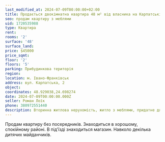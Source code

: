 ```yaml
---
last_modified_at: 2024-07-09T00:00:00+02:00
title: Продається двокімнатна квартира 48 м² від власника на Карпатській
seo: продам квартиру з меблями
uid: 1720535988
type: Квартира
rent:
rooms: '2'
surface: '48'
surface_land:
price: $45000
price_sqmt:
floor: '2'
floors: '5'
parking: Прибудинкова територія
region:
location: м. Івано-Франківськ
address: вул. Карпатська, 2
object:
coordinates: 48.929038,24.698274
date: 2024-07-09T00:00:00.000Z
seller: Роман Лоїк
phone: 380972551440
description: Вторинна житлова нерухомість, житло з меблями, придатне для проживання
---
```


Продам квартиру без посередників. Знаходиться в хорошому, спокійному районі. В під'їзді знаходиться магазин. Навколо декілька дитячих майданчиків.
